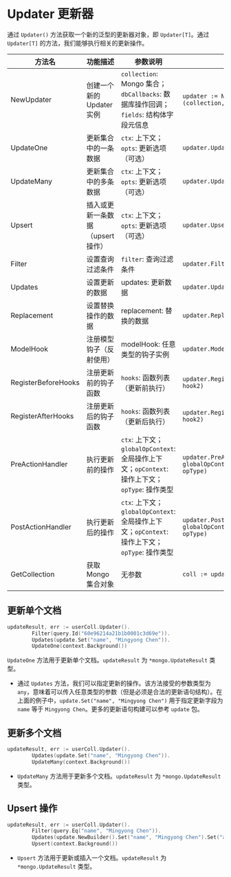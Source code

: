 # Updater 更新器

通过 `Updater()` 方法获取一个新的泛型的更新器对象，即 `Updater[T]`。通过 `Updater[T]` 的方法，我们能够执行相关的更新操作。

| 方法名              | 功能描述                          | 参数说明                                                                                      | 示例                                                                 |
| ------------------- | --------------------------------- | --------------------------------------------------------------------------------------------- | -------------------------------------------------------------------- |
| NewUpdater          | 创建一个新的 Updater 实例         | `collection`: Mongo 集合；`dbCallbacks`: 数据库操作回调；`fields`: 结构体字段元信息           | `updater := NewUpdater[User](collection, callback, fields)`          |
| UpdateOne           | 更新集合中的一条数据              | `ctx`: 上下文；`opts`: 更新选项（可选）                                                       | `updater.UpdateOne(ctx, opts...)`                                    |
| UpdateMany          | 更新集合中的多条数据              | `ctx`: 上下文；`opts`: 更新选项（可选）                                                       | `updater.UpdateMany(ctx, opts...)`                                   |
| Upsert              | 插入或更新一条数据（upsert 操作） | `ctx`: 上下文；`opts`: 更新选项（可选）                                                       | `updater.Upsert(ctx, opts...)`                                       |
| Filter              | 设置查询过滤条件                  | `filter`: 查询过滤条件                                                                        | `updater.Filter(filter)`                                             |
| Updates             | 设置更新的数据                    | updates: 更新数据                                                                             | `updater.Updates(updates)`                                           |
| Replacement         | 设置替换操作的数据                | replacement: 替换的数据                                                                       | `updater.Replacement(replacement)`                                   |
| ModelHook           | 注册模型钩子（反射使用）          | modelHook: 任意类型的钩子实例                                                                 | `updater.ModelHook(MyHook{})`                                        |
| RegisterBeforeHooks | 注册更新前的钩子函数              | `hooks`: 函数列表（更新前执行）                                                               | `updater.RegisterBeforeHooks(hook1, hook2)`                          |
| RegisterAfterHooks  | 注册更新后的钩子函数              | `hooks`: 函数列表（更新后执行）                                                               | `updater.RegisterAfterHooks(hook1, hook2)`                           |
| PreActionHandler    | 执行更新前的操作                  | `ctx`: 上下文；`globalOpContext`: 全局操作上下文；`opContext`: 操作上下文；`opType`: 操作类型 | `updater.PreActionHandler(ctx, globalOpContext, opContext, opType)`  |
| PostActionHandler   | 执行更新后的操作                  | `ctx`: 上下文；`globalOpContext`: 全局操作上下文；`opContext`: 操作上下文；`opType`: 操作类型 | `updater.PostActionHandler(ctx, globalOpContext, opContext, opType)` |
| GetCollection       | 获取 Mongo 集合对象               | 无参数                                                                                        | `coll := updater.GetCollection()`                                    |

## 更新单个文档

```go
updateResult, err := userColl.Updater().
		Filter(query.Id("60e96214a21b1b0001c3d69e")).
		Updates(update.Set("name", "Mingyong Chen")).
		UpdateOne(context.Background())
```

`UpdateOne` 方法用于更新单个文档。`updateResult` 为 `*mongo.UpdateResult` 类型。

- 通过 `Updates` 方法，我们可以指定更新的操作。该方法接受的参数类型为 `any`，意味着可以传入任意类型的参数（但是必须是合法的更新语句结构）。在上面的例子中，`update.Set("name", "Mingyong Chen")` 用于指定更新字段为 `name` 等于 `Mingyong Chen`。更多的更新语句构建可以参考 `update` 包。

## 更新多个文档

```go
updateResult, err := userColl.Updater().
		Updates(update.Set("name", "Mingyong Chen")).
		UpdateMany(context.Background())
```

- `UpdateMany` 方法用于更新多个文档。`updateResult` 为 `*mongo.UpdateResult` 类型。

## Upsert 操作

```go
updateResult, err := userColl.Updater().
		Filter(query.Eq("name", "Mingyong Chen")).
		Updates(update.NewBuilder().Set("name", "Mingyong Chen").Set("age", 18).Build()).
		Upsert(context.Background())
```

- `Upsert` 方法用于更新或插入一个文档。`updateResult` 为 `*mongo.UpdateResult` 类型。

